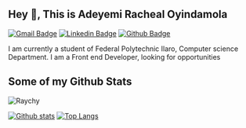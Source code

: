 ## Hey 👋, This is Adeyemi Racheal Oyindamola
[![Gmail Badge](https://img.shields.io/badge/-Princessade33@gmail.com-c14438?style=flat&logo=Gmail&logoColor=white&link=mailto:Princessade33@gmail.com)](mailto:Princessade33@gmail.com) 
[![Linkedin Badge](https://img.shields.io/badge/-adeyemiracheal-0763aa192-0072b1?style=flat&logo=Linkedin&logoColor=white&link=https://www.linkedin.com/in/adeyemiracheal-0763aa192/)](https://www.linkedin.com/in/adeyemiracheal-0763aa192/) [![Github Badge](https://img.shields.io/badge/-Raychy-grey?style=flat&logo=github&logoColor=white&link=https://github.com/Raychy/)](https://www.github.com/Raychy/) <p align='left'>I am currently a student of Federal Polytechnic Ilaro, Computer science Department. I am a Front end Developer, looking for opportunities</p>
## Some of my Github Stats
<p align=left> <img src=https://komarev.com/ghpvc/?username=Raychy alt=Raychy /> </p>

[![Github stats](https://github-readme-stats.vercel.app/api?username=Raychy&show_icons=true&include_all_commits=true)](https://github.com/Raychy/github-readme-stats)
[![Top Langs](https://github-readme-stats.vercel.app/api/top-langs/?username=Raychy&layout=compact)](https://github.com/Raychy/github-readme-stats)



